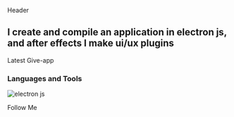 Header

## I create and compile an application in electron js, and after effects I make ui/ux plugins

Latest Give-app

### Languages and Tools
![electron js](https://img.shields.io/badge/-<Electron-js>-<COLOR>)

Follow Me

